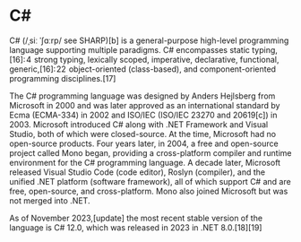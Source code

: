 
C#
==


C# (/ˌsiː ˈʃɑːrp/ see SHARP)[b] is a general-purpose high-level programming language supporting multiple paradigms. C# encompasses static typing,[16]: 4  strong typing, lexically scoped, imperative, declarative, functional, generic,[16]: 22  object-oriented (class-based), and component-oriented programming disciplines.[17]


The C# programming language was designed by Anders Hejlsberg from Microsoft in 2000 and was later approved as an international standard by Ecma (ECMA-334) in 2002 and ISO/IEC (ISO/IEC 23270 and 20619[c]) in 2003. Microsoft introduced C# along with .NET Framework and Visual Studio, both of which were closed-source. At the time, Microsoft had no open-source products. Four years later, in 2004, a free and open-source project called Mono began, providing a cross-platform compiler and runtime environment for the C# programming language. A decade later, Microsoft released Visual Studio Code (code editor), Roslyn (compiler), and the unified .NET platform (software framework), all of which support C# and are free, open-source, and cross-platform. Mono also joined Microsoft but was not merged into .NET.


As of November 2023,[update] the most recent stable version of the language is C# 12.0, which was released in 2023 in .NET 8.0.[18][19]
